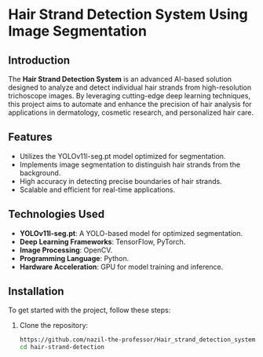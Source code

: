 # Hair Strand Detection System Using Image Segmentation  

## Introduction  
The **Hair Strand Detection System** is an advanced AI-based solution designed to analyze and detect individual hair strands from high-resolution trichoscope images. By leveraging cutting-edge deep learning techniques, this project aims to automate and enhance the precision of hair analysis for applications in dermatology, cosmetic research, and personalized hair care.  

## Features  
- Utilizes the YOLOv11l-seg.pt model optimized for segmentation.  
- Implements image segmentation to distinguish hair strands from the background.  
- High accuracy in detecting precise boundaries of hair strands.  
- Scalable and efficient for real-time applications.  

## Technologies Used  
- **YOLOv11l-seg.pt**: A YOLO-based model for optimized segmentation.  
- **Deep Learning Frameworks**: TensorFlow, PyTorch.  
- **Image Processing**: OpenCV.  
- **Programming Language**: Python.  
- **Hardware Acceleration**: GPU for model training and inference.  

## Installation  
To get started with the project, follow these steps:  

1. Clone the repository:  
   ```bash  
   https://github.com/nazil-the-professor/Hair_strand_detection_system.git
   cd hair-strand-detection  
